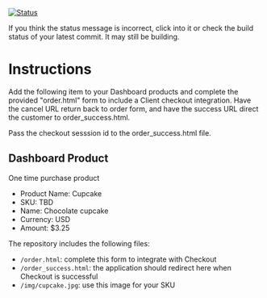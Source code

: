 [![Status](https://img.shields.io/badge/status-SUBMITTABLE%20COMMIT:%206abf6da649f24021fc56a8cd640aad7d2727c3ac-brightgreen.svg)](https://github.com/andremcb/bakery_scaffold_AApE3fQi8zR0pcdo/commit/6abf6da649f24021fc56a8cd640aad7d2727c3ac)















































































If you think the status message is incorrect, click into it or check the build status of your latest commit. It may still be building.

# Instructions 

Add the following item to your Dashboard products and complete the provided "order.html" form to include a Client checkout integration. Have the cancel URL return back to order form, and have the success URL direct the customer to order_success.html. 

Pass the checkout sesssion id to the order_success.html file.

## Dashboard Product
One time purchase product
* Product Name: Cupcake
* SKU: TBD
* Name: Chocolate cupcake
* Currency: USD
* Amount: $3.25

The repository includes the following files:
* `/order.html`: complete this form to integrate with Checkout
* `/order_success.html`: the application should redirect here when Checkout is successful
* `/img/cupcake.jpg`: use this image for your SKU
